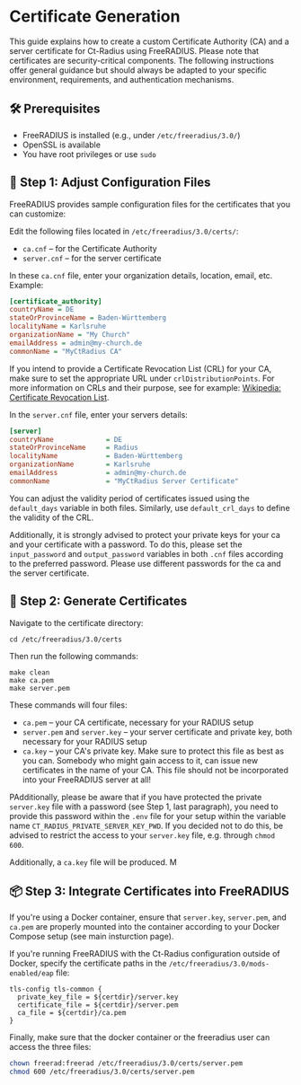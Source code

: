 # Certificate Generation

This guide explains how to create a custom Certificate Authority (CA) and a server certificate for Ct-Radius using FreeRADIUS. Please note that certificates are security-critical components. The following instructions offer general guidance but should always be adapted to your specific environment, requirements, and authentication mechanisms.

## 🛠️ Prerequisites

- FreeRADIUS is installed (e.g., under `/etc/freeradius/3.0/`)
- OpenSSL is available
- You have root privileges or use `sudo`

## 📁 Step 1: Adjust Configuration Files

FreeRADIUS provides sample configuration files for the certificates that you can customize:

Edit the following files located in `/etc/freeradius/3.0/certs/`:

- `ca.cnf` – for the Certificate Authority
- `server.cnf` – for the server certificate

In these `ca.cnf` file, enter your organization details, location, email, etc. Example:

```Ini
[certificate_authority]
countryName = DE
stateOrProvinceName = Baden-Württemberg
localityName = Karlsruhe
organizationName = "My Church"
emailAddress = admin@my-church.de
commonName = "MyCtRadius CA"
```

If you intend to provide a Certificate Revocation List (CRL) for your CA, make sure to set the appropriate URL under `crlDistributionPoints`. For more information on CRLs and their purpose, see for example: [Wikipedia: Certificate Revocation List](https://en.wikipedia.org/wiki/Certificate_revocation_list).

In the `server.cnf` file, enter your servers details:

```Ini
[server]
countryName             = DE
stateOrProvinceName     = Radius
localityName            = Baden-Württemberg
organizationName        = Karlsruhe
emailAddress            = admin@my-church.de
commonName              = "MyCtRadius Server Certificate"
```

You can adjust the validity period of certificates issued using the `default_days` variable in both files. Similarly, use `default_crl_days` to define the validity of the CRL.

Additionally, it is strongly advised to protect your private keys for your ca and your certificate with a password. To do this, please set the `input_password` and `output_password` variables in both `.cnf` files according to the preferred password. Please use different passwords for the ca and the server certificate.

## 🔐 Step 2: Generate Certificates

Navigate to the certificate directory:

```
cd /etc/freeradius/3.0/certs
```

Then run the following commands:

```
make clean
make ca.pem
make server.pem
```

These commands will four files:

- `ca.pem` – your CA certificate, necessary for your RADIUS setup
- `server.pem` and `server.key` – your server certificate and private key, both necessary for your RADIUS setup
- `ca.key` – your CA's private key. Make sure to protect this file as best as you can. Somebody who might gain access to it, can issue new certificates in the name of your CA. This file should not be incorporated into your FreeRADIUS server at all!

PAdditionally, please be aware that if you have protected the private `server.key` file with a password (see Step 1, last paragraph), you need to provide this password within the `.env` file for your setup within the variable name `CT_RADIUS_PRIVATE_SERVER_KEY_PWD`. If you decided not to do this, be advised to restrict the access to your `server.key` file, e.g. through `chmod 600`.

Additionally, a `ca.key` file will be produced. M

## 📦 Step 3: Integrate Certificates into FreeRADIUS

If you're using a Docker container, ensure that `server.key`, `server.pem`, and `ca.pem` are properly mounted into the container according to your Docker Compose setup (see main insturction page).

If you're running FreeRADIUS with the Ct-Radius configuration outside of Docker, specify the certificate paths in the `/etc/freeradius/3.0/mods-enabled/eap` file:

```
tls-config tls-common {
  private_key_file = ${certdir}/server.key
  certificate_file = ${certdir}/server.pem
  ca_file = ${certdir}/ca.pem
}
```


Finally, make sure that the docker container or the freeradius user can access the three files:

```bash
chown freerad:freerad /etc/freeradius/3.0/certs/server.pem
chmod 600 /etc/freeradius/3.0/certs/server.pem
```
